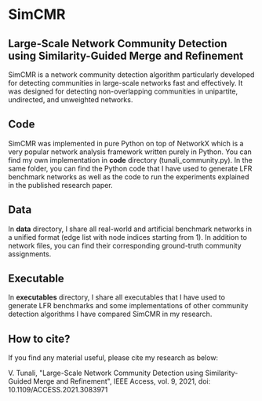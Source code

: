 # SimCMR
## Large-Scale Network Community Detection using Similarity-Guided Merge and Refinement

SimCMR is a network community detection algorithm particularly developed for detecting communities in large-scale networks fast and effectively. It was designed for detecting non-overlapping communities in unipartite, undirected, and unweighted networks.

## Code
SimCMR was implemented in pure Python on top of NetworkX which is a very popular network analysis framework written purely in Python. You can find my own implementation in **code** directory (tunali_community.py). In the same folder, you can find the Python code that I have used to generate LFR benchmark networks as well as the code to run the experiments explained in the published research paper.

## Data
In **data** directory, I share all real-world and artificial benchmark networks in a unified format (edge list with node indices starting from 1). In addition to network files, you can find their corresponding ground-truth community assignments.

## Executable
In **executables** directory, I share all executables that I have used to generate LFR benchmarks and some implementations of other community detection algorithms I have compared SimCMR in my research.

## How to cite?
If you find any material useful, please cite my research as below:

V. Tunali, "Large-Scale Network Community Detection using Similarity-Guided Merge and Refinement", IEEE Access, vol. 9, 2021, doi: 10.1109/ACCESS.2021.3083971
